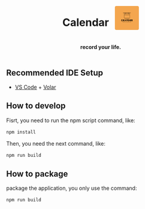 <div style="display: flex; flex-direction: column; align-items: center;">

<div style="display: flex; align-items: center;">
    <h1>Calendar</h1>
    <p style="margin-left: 16px;">
        <img src="https://github.com/digitalfeatures/calendar/blob/main/assets/logo/logo.png?raw=true" style="width:64px; height: 64px; border-radius: 4px;" />
    </p>
</div>

#### record your life.

</div>

## Recommended IDE Setup

- [VS Code](https://code.visualstudio.com/) + [Volar](https://marketplace.visualstudio.com/items?itemName=Vue.volar)

## How to develop

Fisrt, you need to run the npm script command, like:

```bash
npm install
```

Then, you need the next command, like:

```bash
npm run build
```

## How to package

package the application, you only use the command:

```bash
npm run build
```
